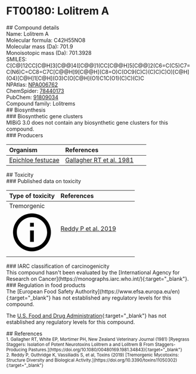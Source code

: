 
# FT00180: Lolitrem A
<div class="molecule_image" style="float:left">
<img data-smiles= CC1(C)OC1[C@H]1O[C@H]2[C@H]3O[C@@]34[C@H](CC[C@@]3(C)[C@@]4(O)CC[C@H]4CC5=C(NC6=C5C5=C(C=C6)C(=O)[C@@H]6[C@@H](C5)C(C)(C)OC6(C)C)[C@@]43C)O[C@@H]2C(C)(C)O1 data-smiles-options="{ 'width': 350, 'height': 350 }" />
</div>
## Compound details
<div style="overflow:hidden">
Name: Lolitrem A<br>
Molecular formula: C42H55NO8<br>
Molecular mass (Da): 701.9<br>
Monoisotopic mass (Da): 701.3928<br>
<div class="break_all">
SMILES: C[C@]12CC[C@H]3[C@@]4([C@@]1(CC[C@@H]5[C@@]2(C6=C(C5)C7=C(N6)C=CC8=C7C[C@@H]9[C@@H](C8=O)C(OC9(C)C)(C)C)C)O)[C@H](O4)[C@H]1[C@H](O3)C(O[C@H](O1)C1C(O1)(C)C)(C)C<br>
</div>
        NPAtlas: <a href=https://www.npatlas.org/explore/compounds/NPA006762 target="_blank">NPA006762</a><br>
        ChemSpider: <a href=https://www.chemspider.com/Chemical-Structure.78440173.html target="_blank">78440173</a><br>
        PubChem: <a href=https://pubchem.ncbi.nlm.nih.gov/compound/91809034 target="_blank">91809034</a><br>
    Compound family: Lolitrems<br>
</div>

<div markdown="block" class="section">
## Biosynthesis
<div markdown="block" class="subsection">
### Biosynthetic gene clusters
<div markdown="block" class="indented_block">
MIBiG 3.0 does not contain any biosynthetic gene clusters for this compound.
</div>
</div>

<div markdown="block" class="subsection">
### Producers
<table>
<thead>
<tr>
<th style="text-align: left;" role="columnheader" width="40%" data-sort-default>Organism</th>
<th style="text-align: left;" role="columnheader" width="60%">References</th>
</tr>
</thead>
        <tr>
        <td style="text-align: left;"><a href="https://www.ncbi.nlm.nih.gov/Taxonomy/Browser/wwwtax.cgi?mode=Info&id=73839" target="_blank">Epichloe festucae</a></td>
        <td style="text-align: left;"><a href="#REF00363">Gallagher RT et al. 1981</a></td>
        </tr>
</table>
</div>
</div>

<div markdown="block" class="section">
## Toxicity
<div markdown="block" class="subsection">
### Published data on toxicity
<table>
<thead>
<tr>
<th style="text-align: left;" role="columnheader" width="40%" data-sort-default>Type of toxicity</th>
<th style="text-align: left;" role="columnheader" width="60%">References</th>
</tr>
</thead>
<tbody>
<tr>
<td style="text-align: left;">Tremorgenic <span class="twemoji" title="Induces tremors"><svg xmlns="http://www.w3.org/2000/svg" viewBox="0 0 24 24"><path d="M11 9h2V7h-2m1 13c-4.41 0-8-3.59-8-8s3.59-8 8-8 8 3.59 8 8-3.59 8-8 8m0-18A10 10 0 0 0 2 12a10 10 0 0 0 10 10 10 10 0 0 0 10-10A10 10 0 0 0 12 2m-1 15h2v-6h-2v6Z"></path></svg></span></td>
<td style="text-align: left;"><a href="#REF00124">Reddy P et al. 2019</a></td>
</tr>
</tbody>
</table>
</div>

<div markdown="block" class="subsection">
### IARC classification of carcinogenicity
<div markdown="block" class="indented_block">
This compound hasn't been evaluated by the [International Agency for Research on Cancer](https://monographs.iarc.who.int/){:target="_blank"}.<br>
</div>
</div>

<div markdown="block" class="subsection">
### Regulation in food products
<div markdown="block" class="indented_block">
The [European Food Safety Authority](https://www.efsa.europa.eu/en){:target="_blank"} has not established any regulatory levels for this compound. <br>

The [U.S. Food and Drug Administration](https://www.fda.gov/){:target="_blank"} has not established any regulatory levels for this compound. <br>

</div>
</div>

</div>

<div markdown="block" class="section">
## References
<div markdown="block" style="font-size: smaller;">
<span id=REF00363>
1. Gallagher RT, White EP, Mortimer PH, New Zealand Veterinary Journal (1981) [Ryegrass Staggers: Isolation of Potent Neurotoxins Lolitrem a and Lolitrem B From Staggers-Producing Pastures.](https://doi.org/10.1080/00480169.1981.34843){:target="_blank"}<br>
</span>

<span id=REF00124>
2. Reddy P, Guthridge K, Vassiliadis S, et al, Toxins (2019) [Tremorgenic Mycotoxins: Structure Diversity and Biological Activity.](https://doi.org/10.3390/toxins11050302){:target="_blank"}<br>
</span>

</div>
</div>

<script type="text/javascript" src="https://unpkg.com/smiles-drawer@2.0.1/dist/smiles-drawer.min.js"></script>
<script>
    SmiDrawer.apply();
</script>